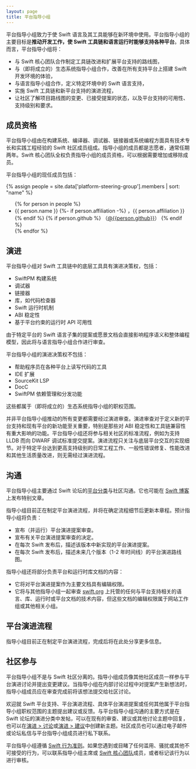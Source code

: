 ```yaml
---
layout: page
title: 平台指导小组
---
```


平台指导小组致力于使 Swift 语言及其工具能够在新环境中使用。平台指导小组的主要目标是**推动开发工作，使 Swift 工具链和语言运行时能够支持各种平台**。具体而言，平台指导小组将：

* 与 Swift 核心团队合作制定工具链改进和扩展平台支持的路线图，
* 与（即将成立的）生态系统指导小组合作，改善在所有支持平台上搭建 Swift 开发环境的体验，
* 与语言指导小组合作，定义特定环境中的 Swift 语言支持，
* 实施 Swift 工具链和新平台支持的演进流程，
* 让社区了解项目路线图的变更、已接受提案的状态，以及平台支持的可用性、支持级别和要求。

## 成员资格

平台指导小组由在构建系统、编译器、调试器、链接器或系统编程方面具有技术专长和实践工程经验的 Swift 社区成员组成。指导小组的成员都是志愿者，通常任期两年。Swift 核心团队全权负责指导小组的成员资格，可以根据需要增加或移除成员。

平台指导小组的现任成员包括：

{% assign people = site.data['platform-steering-group'].members | sort: "name" %}
<ul>
{% for person in people %}
<li>{{ person.name }}
{%- if person.affiliation -%}
  ，{{ person.affiliation }}
{% endif %}
{% if person.github %}
  （<a href="https://github.com/{{person.github}}">@{{person.github}}</a>）
{% endif %}
</li>
{% endfor %}
</ul>

## 演进

平台指导小组对 Swift 工具链中的底层工具具有演进决策权，包括：

* SwiftPM 构建系统
* 调试器
* 链接器
* 库，如代码检查器
* Swift 运行时机制
* ABI 稳定性
* 基于平台约束的运行时 API 可用性

由于特定平台的 Swift 语言子集的提案或愿景文档会直接影响程序语义和整体编程模型，因此将与语言指导小组合作进行审查。

平台指导小组的演进决策权不包括：

* 帮助程序员在各种平台上读写代码的工具
* IDE 扩展
* SourceKit LSP
* DocC
* SwiftPM 依赖管理和分发功能

这些都属于（即将成立的）生态系统指导小组的职权范围。

并非平台指导小组推动的所有变更都需要经过演进审查。演进审查对于定义新的平台支持和现有平台的新功能至关重要，特别是那些对 ABI 稳定性和工具链兼容性有重大影响的功能。平台指导小组还将参与相关社区的标准流程，例如为支持 LLDB 而向 DWARF 调试标准提交提案。演进流程只关注与底层平台交互的实现细节。对于特定平台达到更高支持级别的日常工程工作、一般性错误修复、性能改进和其他生活质量改进，则无需经过演进流程。

## 沟通

平台指导小组主要通过 Swift 论坛的[平台分类](https://forums.swift.org/c/platform)与社区沟通。它也可能在 [Swift 博客](https://www.swift.org/blog/)上发布特别文章。

指导小组目前正在制定平台演进流程，并将在确定流程细节后更新本章程。预计指导小组将负责：

* 宣布（并运行）平台演进提案审查。
* 宣布有关平台演进提案审查的决定。
* 在每次 Swift 发布后，描述该版本中新实现的平台演进提案。
* 在每次 Swift 发布后，描述未来几个版本（1-2 年时间线）的平台演进路线图。

指导小组还将部分负责平台和运行时库文档的内容：

* 它将对平台演进提案作为主要文档具有编辑权限。
* 它将与其他指导小组一起审查 [swift.org](https://swift.org) 上托管的任何与平台支持相关的语言、库、运行时或平台文档的技术内容，但这些文档的编辑权限属于网站工作组或其他相关小组。

## 平台演进流程

指导小组目前正在制定平台演进流程，完成后将在此处分享更多信息。

## 社区参与

平台指导小组不是与 Swift 社区分离的。指导小组成员像其他社区成员一样参与平台演进讨论并提出变更建议。当指导小组在内部讨论过程中对提案产生新想法时，指导小组成员应在审查完成前将该想法提交给社区讨论。

欢迎就 Swift 平台支持、平台演进流程、具体平台演进提案或任何其他属于平台指导小组职权范围的主题提出建议或反馈。与平台指导小组沟通的主要方式是在 Swift 论坛的演进分类中发帖，可以在现有的审查、建议或其他讨论主题中回复，也可以在[演进 > 讨论](https://forums.swift.org/c/evolution/discuss)或[演进 > 建议](https://forums.swift.org/c/evolution/pitches)中创建新主题。社区成员也可以通过电子邮件或论坛私信与平台指导小组成员进行私下联系。

平台指导小组遵循 [Swift 行为准则](https://www.swift.org/code-of-conduct/)。如果您遇到或目睹了任何滥用、骚扰或其他不可接受的行为，可以联系指导小组主席或 [Swift 核心团队](https://www.swift.org/community/#community-structure)成员，或者标记该行为以进行审核。

